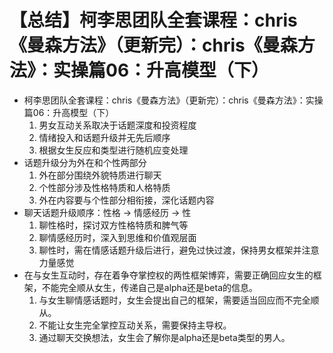 # 【总结】柯李思团队全套课程：chris《曼森方法》（更新完）：chris《曼森方法》：实操篇06：升高模型（下）

-   柯李思团队全套课程：chris《曼森方法》（更新完）：chris《曼森方法》：实操篇06：升高模型（下）
    1.  男女互动关系取决于话题深度和投资程度
    2.  情绪投入和话题升级并无先后顺序
    3.  根据女生反应和类型进行随机应变处理
-   话题升级分为外在和个性两部分
    1.  外在部分围绕外貌特质进行聊天
    2.  个性部分涉及性格特质和人格特质
    3.  外在内容要与个性部分相衔接，深化话题内容
-   聊天话题升级顺序：性格 -> 情感经历 -> 性
    1.  聊性格时，探讨双方性格特质和脾气等
    2.  聊情感经历时，深入到思维和价值观层面
    3.  聊性时，需在情感话题升级后进行，避免过快过渡，保持男女框架并注意力量感觉
-   在与女生互动时，存在着争夺掌控权的两性框架博弈，需要正确回应女生的框架，不能完全顺从女生，传递自己是alpha还是beta的信息。
    1.  与女生聊情感话题时，女生会提出自己的框架，需要适当回应而不完全顺从。
    2.  不能让女生完全掌控互动关系，需要保持主导权。
    3.  通过聊天交换想法，女生会了解你是alpha还是beta类型的男人。